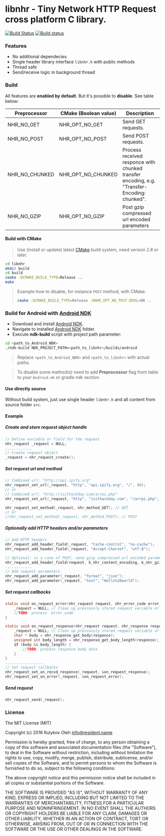 # libnhr - Tiny Network HTTP Request cross platform C library.

[![Build Status](https://travis-ci.org/OlehKulykov/libnhr.svg?branch=master)](https://travis-ci.org/OlehKulykov/libnhr)
[![Build status](https://ci.appveyor.com/api/projects/status/fqggl0utd7gqguoc/branch/master?svg=true)](https://ci.appveyor.com/project/OlehKulykov/libnhr/branch/master)


### Features
* No additional dependecies
* Single header library interface ```libnhr.h``` with public methods
* Thread safe
* Send/receive logic in background thread


### Build

All features are **enabled by default**. But it's possible to **disable**. See table below:

| Preprocessor   | CMake (Boolean value) | Description                                                                                  |
|----------------|-----------------------|----------------------------------------------------------------------------------------------|
| NHR_NO_GET     | NHR_OPT_NO_GET        | Send GET requests.                                                                           |
| NHR_NO_POST    | NHR_OPT_NO_POST       | Send POST requests.                                                                          |
| NHR_NO_CHUNKED | NHR_OPT_NO_CHUNKED    | Process received responce with chunked transfer encoding, e.g. "Transfer-Encoding: chunked". |
| NHR_NO_GZIP    | NHR_OPT_NO_GZIP       | Post gzip compressed url encoded parameters                                                  |


#### Build with CMake
> Use (install or update) latest [CMake] build system, need version 2.8 or later.

```sh
cd libnhr
mkdir build
cd build
cmake -DCMAKE_BUILD_TYPE=Release ..
make
```

> Example how to disable, for instance ```POST``` method, with CMake.
> ```sh
> cmake -DCMAKE_BUILD_TYPE=Release -DNHR_OPT_NO_POST:BOOL=ON ..
> ```


### Build for Android with [Android NDK]
 * Download and install [Android NDK].
 * Navigate to installed [Android NDK] folder.
 * Execute **ndk-build** script with project path parameter:

```sh
cd <path_to_Android_NDK>
./ndk-build NDK_PROJECT_PATH=<path_to_libnhr>/builds/android
```

> Replace ```<path_to_Android_NDK>``` and ```<path_to_libnhr>``` with actual paths.

> To disable some method(s) need to add **Preprocessor** flag from table to your ```Android.mk``` or gradle ndk section.

#### Use directly source
Without build system, just use single header ```libnhr.h``` and all content from source folder ```src```.


#### Example
##### Create and store request object handle
```c
// Define variable or field for the request
nhr_request _request = NULL;
............
// Create request object
_request = nhr_request_create();
```

##### Set request url and method
```c
// Combined url: "http://api.ipify.org"
nhr_request_set_url(_request, "http", "api.ipify.org", "/", 80);
// or
// Combined url: "http://isithackday.com/arrpi.php"
nhr_request_set_url(_request, "http", "isithackday.com", "/arrpi.php", 80);

nhr_request_set_method(_request, nhr_method_GET); // GET
// or
//nhr_request_set_method(_request, nhr_method_POST); // POST
```

##### Optionally add HTTP headers and/or parameters
```c
// Add HTTP headers
nhr_request_add_header_field(_request, "Cache-control", "no-cache");
nhr_request_add_header_field(_request, "Accept-Charset", "utf-8");

// Optional: in a case of POST, send gzip compressed url encoded parameters
nhr_request_add_header_field(request, k_nhr_content_encoding, k_nhr_gzip_deflate);
............
// Add request parameters
nhr_request_add_parameter(_request, "format", "json");
nhr_request_add_parameter(_request, "text", "Hello%20world");
```

##### Set request callbacks
```c
static void on_request_error(nhr_request request, nhr_error_code error_code) {
	_request = NULL; // Clean up previously stored request variable or field
	//TODO: process `error_code`
}

static void on_request_response(nhr_request request, nhr_response responce) {
	_request = NULL; // Clean up previously stored request variable or field
	char * body = nhr_response_get_body(responce);
	unsigned int body_length = nhr_response_get_body_length(responce);
	if (body && body_length) {
		//TODO: process responce body data
	}
}
..................
// Set request callbacks
nhr_request_set_on_recvd_responce(_request, &on_request_response);
nhr_request_set_on_error(_request, &on_request_error);
```

##### Send request
```c
nhr_request_send(_request);
```


### License

The MIT License (MIT)

Copyright (c) 2016 Kulykov Oleh <info@resident.name>

Permission is hereby granted, free of charge, to any person obtaining a copy
of this software and associated documentation files (the "Software"), to deal
in the Software without restriction, including without limitation the rights
to use, copy, modify, merge, publish, distribute, sublicense, and/or sell
copies of the Software, and to permit persons to whom the Software is
furnished to do so, subject to the following conditions:

The above copyright notice and this permission notice shall be included in
all copies or substantial portions of the Software.

THE SOFTWARE IS PROVIDED "AS IS", WITHOUT WARRANTY OF ANY KIND, EXPRESS OR
IMPLIED, INCLUDING BUT NOT LIMITED TO THE WARRANTIES OF MERCHANTABILITY,
FITNESS FOR A PARTICULAR PURPOSE AND NONINFRINGEMENT. IN NO EVENT SHALL THE
AUTHORS OR COPYRIGHT HOLDERS BE LIABLE FOR ANY CLAIM, DAMAGES OR OTHER
LIABILITY, WHETHER IN AN ACTION OF CONTRACT, TORT OR OTHERWISE, ARISING FROM,
OUT OF OR IN CONNECTION WITH THE SOFTWARE OR THE USE OR OTHER DEALINGS IN
THE SOFTWARE.


[CMake]:http://www.cmake.org
[Android NDK]:https://developer.android.com/tools/sdk/ndk/index.html
